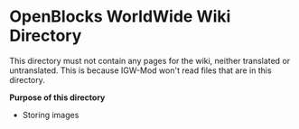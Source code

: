 # OpenBlocks WorldWide Wiki Directory

This directory must not contain any pages for the wiki, neither translated or untranslated.
This is because IGW-Mod won't read files that are in this directory.

**Purpose of this directory**
- Storing images
